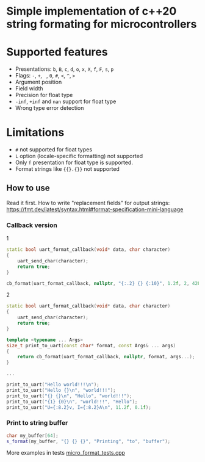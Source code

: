 # Simple implementation of c++20 string formating for microcontrollers

# Supported features
* Presentations: `b`, `B`, `c`, `d`, `o`, `x`, `X`, `f`, `F`, `s`, `p`
* Flags: `-`, `+`, ` `, `0`, `#`,  `<`, `^`, `>`
* Argument position
* Field width
* Precision for float type
* `-inf`, `+inf` and `nan` support for float type
* Wrong type error detection

# Limitations
* `#` not supported for float types
* `L` option (locale-specific formatting) not supported
* Only `f` presentation for float type is supported. 
* Format strings like `{{}.{}}` not supported

## How to use

Read it first. How to write "replacement fields" for output strings: https://fmt.dev/latest/syntax.html#format-specification-mini-language 

### Callback version

1
```cpp
static bool uart_format_callback(void* data, char character)
{
    uart_send_char(character);
    return true;
}

cb_format(uart_format_callback, nullptr, "{:.2} {} {:10}", 1.2f, 2, 42U);
```
2
```cpp
static bool uart_format_callback(void* data, char character)
{
    uart_send_char(character);
    return true;
}

template <typename ... Args>
size_t print_to_uart(const char* format, const Args& ... args)
{
    return cb_format(uart_format_callback, nullptr, format, args...);
}

...

print_to_uart("Hello world!!!\n");
print_to_uart("Hello {}\n", "world!!!");
print_to_uart("{} {}\n", "Hello", "world!!!");
print_to_uart("{1} {0}\n", "world!!!", "Hello");
print_to_uart("U={:8.2}v, I={:8.2}A\n", 11.2f, 0.1f);
```

### Print to string buffer
```cpp
char my_buffer[64];
s_format(my_buffer, "{} {} {}", "Printing", "to", "buffer");
```

More examples in tests [micro_format_tests.cpp](tests/micro_format_tests.cpp)

